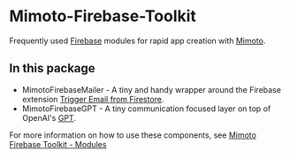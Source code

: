 # Mimoto-Firebase-Toolkit

Frequently used [Firebase](https://firebase.google.com/) modules for rapid app creation with [Mimoto](https://thesocialcode.com/mimoto).

## In this package

- MimotoFirebaseMailer - A tiny and handy wrapper around the Firebase extension [Trigger Email from Firestore](https://extensions.dev/extensions/firebase/firestore-send-email).
- MimotoFirebaseGPT - A tiny communication focused layer on top of OpenAI's [GPT](https://platform.openai.com/docs/guides/gpt).

For more information on how to use these components, see [Mimoto Firebase Toolkit - Modules](https://github.com/TheSocialCode/Mimoto-Firebase-Toolkit/wiki/Modules)
